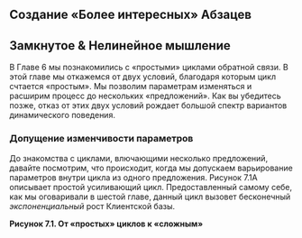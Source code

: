 ## Создание «Более интересных» Абзацев
## Замкнутое & Нелинейное мышление

В Главе 6 мы познакомились с «простыми» циклами обратной связи. В этой главе мы откажемся от двух условий, благодаря которым цикл счтается «простым». Мы позволим параметрам изменяться и расширим процесс до нескольких «предложений». Как вы убедитесь позже, отказ от этих двух условий рождает большой спектр вариантов динамического поведения.

### Допущение изменчивости параметров

До знакомства с циклами, влючающими несколько предложений, давайте посмотрим, что происходит, когда мы допускаем варьирование параметров внутри цикла из одного предложения. Рисунок 7.1А описывает простой усиливающий цикл. Предоставленный самому себе, как мы оговаривали в шестой главе, данный цикл вызовет бесконечный *экспоненциальный* рост Клиентской базы.



**Рисунок 7.1. От «простых» циклов к «сложным»**







